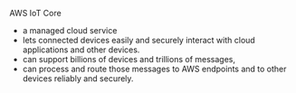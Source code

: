 AWS IoT Core
- a managed cloud service
- lets connected devices easily and securely interact with cloud applications and other devices.
- can support billions of devices and trillions of messages,
- can process and route those messages to AWS endpoints and to other devices reliably and securely.